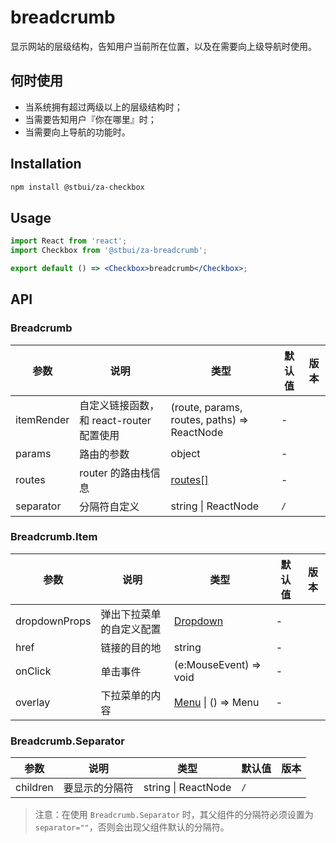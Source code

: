 # breadcrumb

显示网站的层级结构，告知用户当前所在位置，以及在需要向上级导航时使用。

## 何时使用

-   当系统拥有超过两级以上的层级结构时；
-   当需要告知用户『你在哪里』时；
-   当需要向上导航的功能时。

## Installation

```sh
npm install @stbui/za-checkbox
```

## Usage

```jsx
import React from 'react';
import Checkbox from '@stbui/za-breadcrumb';

export default () => <Checkbox>breadcrumb</Checkbox>;
```

## API

### Breadcrumb

| 参数       | 说明                                     | 类型                                        | 默认值 | 版本 |
| ---------- | ---------------------------------------- | ------------------------------------------- | ------ | ---- |
| itemRender | 自定义链接函数，和 react-router 配置使用 | (route, params, routes, paths) => ReactNode | -      |      |
| params     | 路由的参数                               | object                                      | -      |      |
| routes     | router 的路由栈信息                      | [routes\[\]](#routes)                       | -      |      |
| separator  | 分隔符自定义                             | string \| ReactNode                         | `/`    |      |

### Breadcrumb.Item

| 参数          | 说明                     | 类型                                   | 默认值 | 版本 |
| ------------- | ------------------------ | -------------------------------------- | ------ | ---- |
| dropdownProps | 弹出下拉菜单的自定义配置 | [Dropdown](/components/dropdown)       | -      |      |
| href          | 链接的目的地             | string                                 | -      |      |
| onClick       | 单击事件                 | (e:MouseEvent) => void                 | -      |      |
| overlay       | 下拉菜单的内容           | [Menu](/components/menu) \| () => Menu | -      |      |

### Breadcrumb.Separator

| 参数     | 说明           | 类型                | 默认值 | 版本 |
| -------- | -------------- | ------------------- | ------ | ---- |
| children | 要显示的分隔符 | string \| ReactNode | `/`    |      |

> 注意：在使用 `Breadcrumb.Separator` 时，其父组件的分隔符必须设置为 `separator=""`，否则会出现父组件默认的分隔符。
